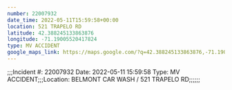 ```yaml
---
number: 22007932
date_time: 2022-05-11T15:59:58+00:00
location: 521 TRAPELO RD
latitude: 42.388245133863876
longitude: -71.19005520417824
type: MV ACCIDENT
google_maps_link: https://maps.google.com/?q=42.388245133863876,-71.19005520417824
---
```


;;;Incident #: 22007932  Date: 2022-05-11 15:59:58   Type: MV ACCIDENT;;;Location: BELMONT CAR WASH / 521 TRAPELO RD;;;;;;
